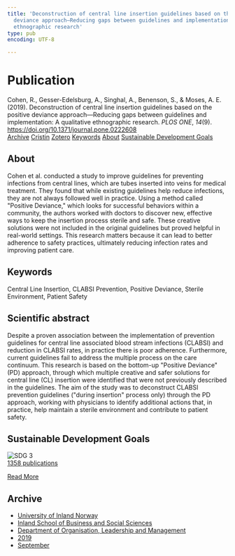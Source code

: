 ```yaml
---
title: 'Deconstruction of central line insertion guidelines based on the positive
  deviance approach—Reducing gaps between guidelines and implementation: A qualitative
  ethnographic research'
type: pub
encoding: UTF-8

---
```

<h1>Publication</h1>
<article id="csl-bib-container-2UHRBTPM" class="csl-bib-container">
  <div class="csl-bib-body"> <div class="csl-entry">Cohen, R., Gesser-Edelsburg, A., Singhal, A., Benenson, S., &#38; Moses, A. E. (2019). Deconstruction of central line insertion guidelines based on the positive deviance approach—Reducing gaps between guidelines and implementation: A qualitative ethnographic research. <i>PLOS ONE</i>, <i>14</i>(9). <a href="https://doi.org/10.1371/journal.pone.0222608">https://doi.org/10.1371/journal.pone.0222608</a></div> </div>
  <div class="csl-bib-buttons">
    <a href="#taxonomy-article-2UHRBTPM" alt="archive" class="csl-bib-button">Archive</a>
    <a href="https://app.cristin.no/results/show.jsf?id=1727056" alt="Cristin" class="csl-bib-button">Cristin</a>
    <a href="http://zotero.org/groups/5881554/items/2UHRBTPM" alt="Zotero" class="csl-bib-button">Zotero</a>
    <a href="#keywords-article-2UHRBTPM" alt="keywords" class="csl-bib-button">Keywords</a>
    <a href="#about-article-2UHRBTPM" alt="about_pub" class="csl-bib-button">About</a>
    <a href="#sdg-article-2UHRBTPM" alt="sdg" class="csl-bib-button">Sustainable Development Goals</a>
  </div>
  <div id="csl-bib-meta-container-2UHRBTPM"></div>
</article>
<div id="csl-bib-meta-2UHRBTPM" class="csl-bib-meta">
  <article id="about-article-2UHRBTPM" class="about_pub-article">
    <h1>About</h1>
    Cohen et al. conducted a study to improve guidelines for preventing infections from central lines, which are tubes inserted into veins for medical treatment. They found that while existing guidelines help reduce infections, they are not always followed well in practice. Using a method called "Positive Deviance," which looks for successful behaviors within a community, the authors worked with doctors to discover new, effective ways to keep the insertion process sterile and safe. These creative solutions were not included in the original guidelines but proved helpful in real-world settings. This research matters because it can lead to better adherence to safety practices, ultimately reducing infection rates and improving patient care.
  </article>
  <article id="keywords-article-2UHRBTPM" class="keywords-article">
    <h1>Keywords</h1>
    Central Line Insertion, CLABSI Prevention, Positive Deviance, Sterile Environment, Patient Safety
  </article>
  <article id="abstract-article-2UHRBTPM" class="abstract-article">
    <h1>Scientific abstract</h1>
    Despite a proven association between the implementation of prevention guidelines for central line associated blood stream infections (CLABSI) and reduction in CLABSI rates, in practice there is poor adherence. Furthermore, current guidelines fail to address the multiple process on the care continuum. This research is based on the bottom-up "Positive Deviance" (PD) approach, through which multiple creative and safer solutions for central line (CL) insertion were identified that were not previously described in the guidelines. The aim of the study was to deconstruct CLABSI prevention guidelines ("during insertion" process only) through the PD approach, working with physicians to identify additional actions that, in practice, help maintain a sterile environment and contribute to patient safety.
  </article>
  <article id="sdg-article-2UHRBTPM" class="sdg-article">
    <h1>Sustainable Development Goals</h1>
    <div class="sdg-container"><div id="sdg3" class="sdg">
        <img src="{{< params subfolder >}}images/sdg/sdg03_en.png" class="image" alt="SDG 3">
        <div class="sdg-overlay">
          <a href="/en/archive/?key=?sdg=3#archive" class="sdg-publication-count"><span>1358</span> publications</a>
          <p><a href="https://sdgs.un.org/goals/goal3" class="sdg-read-more">Read More</a></p>
        </div>
      </div></div>
  </article>
  <article id="taxonomy-article-2UHRBTPM" class="taxonomy-article">
    <h1>Archive</h1>
    <ul>
      <li>
        <a href="/en/archive/?key=3DCRN523">University of Inland Norway</a>
      </li>
      <li>
        <a href="/en/archive/?key=DU8Q9LN9">Inland School of Business and Social Sciences</a>
      </li>
      <li>
        <a href="/en/archive/?key=4LUWR3ZM">Department of Organisation, Leadership and Management</a>
      </li>
      <li>
        <a href="/en/archive/?key=7GQPC2L9">2019</a>
      </li>
      <li>
        <a href="/en/archive/?key=P2ICV5NP">September</a>
      </li>
    </ul>
  </article>
</div>
